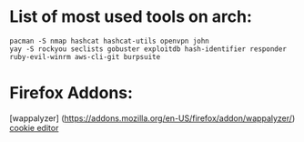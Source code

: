 # List of most used tools on arch:

```shell
pacman -S nmap hashcat hashcat-utils openvpn john 
yay -S rockyou seclists gobuster exploitdb hash-identifier responder ruby-evil-winrm aws-cli-git burpsuite
```


# Firefox Addons:

[wappalyzer] (https://addons.mozilla.org/en-US/firefox/addon/wappalyzer/) 
[cookie editor](https://cookie-editor.cgagnier.ca/)

